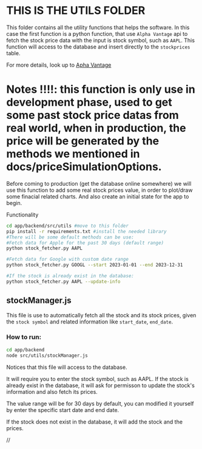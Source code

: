 # THIS IS THE UTILS FOLDER

This folder contains all the utility functions that helps the software.
In this case the first function is a python function, that use `Alpha Vantage` api to fetch the stock price data with the input is stock symbol, such as `AAPL`. This function will access to the database and insert directly to the `stockprices` table.

For more details, look up to [Apha Vantage](https://www.alphavantage.co/documentation/)

# Notes !!!!: this function is only use in development phase, used to get some past stock price datas from real world, when in production, the price will be generated by the methods we mentioned in docs/priceSimulationOptions.

Before coming to production (get the database online somewhere) we will use this function to add some real stock prices value, in order to plot/draw some finacial related charts.
And also create an initial state for the app to begin.


Functionality
```bash
cd app/backend/src/utils #move to this folder
pip install -r requirements.txt #install the needed library
#There will be some default methods can be use:
#Fetch data for Apple for the past 30 days (default range)
python stock_fetcher.py AAPL

#Fetch data for Google with custom date range
python stock_fetcher.py GOOGL --start 2023-01-01 --end 2023-12-31

#If the stock is already exist in the database:
python stock_fetcher.py AAPL --update-info
```


## stockManager.js
This file is use to automatically fetch all the stock and its stock prices, given the `stock symbol` and related information like `start_date`, `end_date`.

### How to run: 
```bash
cd app/backend
node src/utils/stockManager.js 
```
Notices that this file will access to the database. 

It will require you to enter the stock symbol, such as AAPL. If the stock is already exist in the database, it will ask for permisson to update the stock's information and also fetch its prices.

The value range will be for 30 days by default, you can modified it yourself by enter the specific start date and end date.

If the stock does not exist in the database, it will add the stock and the prices.

//